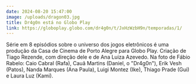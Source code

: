 ```yaml
---
date: 2024-08-20 15:47:00
image: /uploads/dragon03.jpg
title: Dr4g0n está no Globo Play
link: https://globoplay.globo.com/dr4g0n/t/JxHzWzbH9n/temporadas/1/
---
```

S﻿érie em 8 episódios sobre o universo dos jogos eletrônicos é uma produção da Casa de Cinema de Porto Alegre para Globo Play. Criação de Tiago Rezende, com direção dele e de Ana Luiza Azevedo. Na foto de Fábio Rabelo: Caio Cabral (Rafa), Cauã Martins (Daniel, o "Dr4g0n"), Erik Vesh (Patos), Nanda Marques (Ana Paula), Luigi Montez (Ike), Thiago Prade (Gui) e Laura Luz (Kami).
